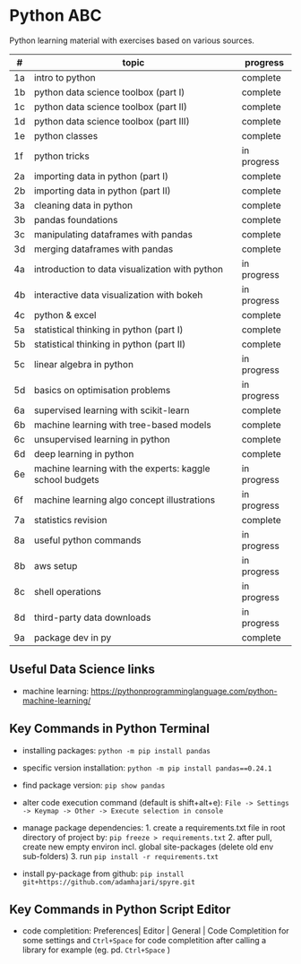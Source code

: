 # Python ABC
Python learning material with exercises based on various sources.

#| topic	| progress
-| ------ | --------
1a | intro to python	| complete
1b | python data science toolbox (part I) | complete
1c | python data science toolbox (part II)	| complete
1d | python data science toolbox (part III)	| complete
1e | python classes	| complete
1f | python tricks	| in progress
2a | importing data in python (part I)	| complete
2b | importing data in python (part II)	| complete
3a | cleaning data in python	| complete
3b | pandas foundations	| complete
3c | manipulating dataframes with pandas | complete	
3d | merging dataframes with pandas	| complete
4a | introduction to data visualization with python | in progress	
4b | interactive data visualization with bokeh | in progress
4c | python & excel | complete
5a | statistical thinking in python (part I) | complete
5b | statistical thinking in python (part II) | complete
5c | linear algebra in python | in progress
5d | basics on optimisation problems | in progress
6a | supervised learning with scikit-learn	| complete	
6b | machine learning with tree-based models | complete
6c | unsupervised learning in python	| complete
6d | deep learning in python | complete
6e | machine learning with the experts: kaggle school budgets | in progress
6f | machine learning algo concept illustrations | in progress
7a | statistics revision | complete
8a | useful python commands | in progress
8b | aws setup | in progress
8c | shell operations | in progress
8d | third-party data downloads | in progress
9a | package dev in py | complete



Useful Data Science links
-------------------------

- machine learning: https://pythonprogramminglanguage.com/python-machine-learning/


Key Commands in Python Terminal
-------------------------------

- installing packages: ```python -m pip install pandas```

- specific version installation: ```python -m pip install pandas==0.24.1```

- find package version: ```pip show pandas```

- alter code execution command (default is shift+alt+e): 
```File -> Settings -> Keymap -> Other -> Execute selection in console```

- manage package dependencies:
      1. create a requirements.txt file in root directory of project by: ```pip freeze > requirements.txt```
      2. after pull, create new empty environ incl. global site-packages (delete old env sub-folders)
      3. run ```pip install -r requirements.txt```

- install py-package from github: ```pip install git+https://github.com/adamhajari/spyre.git```


Key Commands in Python Script Editor
------------------------------------

- code completition: Preferences| Editor | General | Code Completition for some settings and ```Ctrl+Space``` 
for code completition after calling a library for example (eg. pd. ```Ctrl+Space``` )

